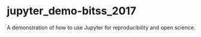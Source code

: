 # jupyter_demo-bitss_2017
A demonstration of how to use Jupyter for reproducibility and open science.

